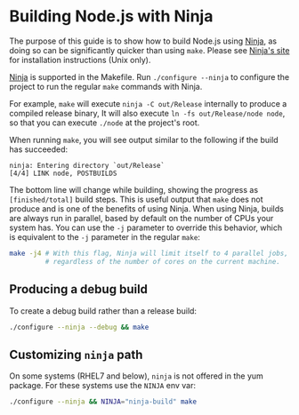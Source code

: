 # Building Node.js with Ninja

The purpose of this guide is to show how to build Node.js using [Ninja][], as
doing so can be significantly quicker than using `make`. Please see
[Ninja's site][Ninja] for installation instructions (Unix only).

[Ninja][] is supported in the Makefile. Run `./configure --ninja` to configure
the project to run the regular `make` commands with Ninja.

For example, `make` will execute `ninja -C out/Release` internally
to produce a compiled release binary, It will also execute
`ln -fs out/Release/node node`, so that you can execute `./node` at
the project's root.

When running `make`, you will see output similar to the following
if the build has succeeded:

```console
ninja: Entering directory `out/Release`
[4/4] LINK node, POSTBUILDS
```

The bottom line will change while building, showing the progress as
`[finished/total]` build steps. This is useful output that `make` does not
produce and is one of the benefits of using Ninja. When using Ninja, builds
are always run in parallel, based by default on the number of CPUs your
system has. You can use the `-j` parameter to override this behavior,
which is equivalent to the `-j` parameter in the regular `make`:

```bash
make -j4 # With this flag, Ninja will limit itself to 4 parallel jobs,
         # regardless of the number of cores on the current machine.
```

## Producing a debug build

To create a debug build rather than a release build:

```bash
./configure --ninja --debug && make
```

## Customizing `ninja` path

On some systems (RHEL7 and below), `ninja` is not offered in the yum package.
For these systems use the `NINJA` env var:

```bash
./configure --ninja && NINJA="ninja-build" make
```

[Ninja]: https://ninja-build.org/
